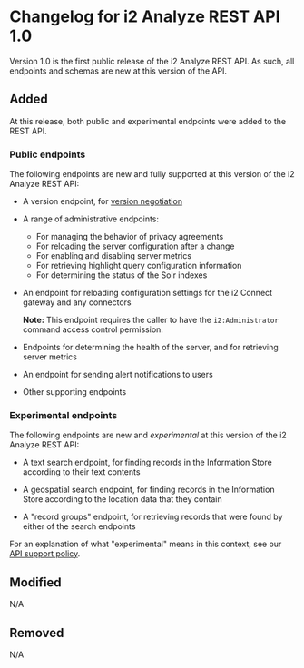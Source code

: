 # Changelog for i2 Analyze REST API 1.0

Version 1.0 is the first public release of the i2 Analyze REST API.
As such, all endpoints and schemas are new at this version of the API.

## Added

At this release, both public and experimental endpoints were added to the REST API.

### Public endpoints

The following endpoints are new and fully supported at this version of the i2 Analyze REST API:

- A version endpoint, for [version negotiation](../../version-negotiation-details.md)

- A range of administrative endpoints:

   - For managing the behavior of privacy agreements
   - For reloading the server configuration after a change
   - For enabling and disabling server metrics
   - For retrieving highlight query configuration information
   - For determining the status of the Solr indexes

- An endpoint for reloading configuration settings for the i2 Connect gateway and any connectors

  **Note:** This endpoint requires the caller to have the `i2:Administrator` command access control permission.

- Endpoints for determining the health of the server, and for retrieving server metrics

- An endpoint for sending alert notifications to users

- Other supporting endpoints

### Experimental endpoints

The following endpoints are new and _experimental_ at this version of the i2 Analyze REST API:

- A text search endpoint, for finding records in the Information Store according to their text contents

- A geospatial search endpoint, for finding records in the Information Store according to the location data that they contain

- A "record groups" endpoint, for retrieving records that were found by either of the search endpoints

For an explanation of what "experimental" means in this context, see our [API support policy](../../api-support-policy#support-for-experimental-endpoints).

## Modified

N/A

## Removed

N/A
